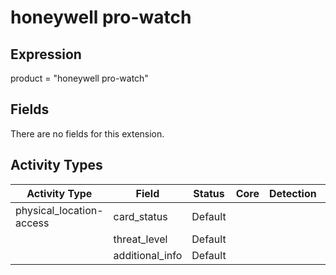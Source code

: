 honeywell pro-watch
===================

Expression
----------

product = "honeywell pro-watch"

Fields
------

There are no fields for this extension.

Activity Types
--------------

| Activity Type            | Field           | Status  | Core | Detection | Informational |
| ------------------------ | --------------- | ------- | ---- | --------- | ------------- |
| physical_location-access | card_status     | Default |      |           | &#10003;      |
|                          | threat_level    | Default |      |           | &#10003;      |
|                          | additional_info | Default |      |           | &#10003;      |

